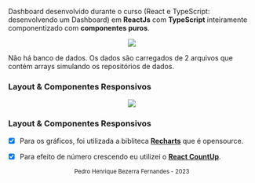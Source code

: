 

Dashboard desenvolvido durante o curso (React e TypeScript: desenvolvendo um Dashboard) em **ReactJs** com **TypeScript** inteiramente componentizado com **componentes puros**.

<div align="center" >
  <img src="https://github.com/PedroHenrique18/My-Wallet/blob/main/docs/minhacarteirapreview.gif">
</div>




Não há banco de dados. Os dados são carregados de 2 arquivos que contém arrays simulando os repositórios de dados.


### Layout & Componentes Responsivos

<div align="center" >
  <img src="https://github.com/PedroHenrique18/My-Wallet/blob/main/docs/resposiveview.png">
</div>

### Layout & Componentes Responsivos

- [x] Para os gráficos, foi utilizada a bibliteca [**Recharts**](http://recharts.org/en-US) que é opensource.
- [x] Para efeito de número crescendo eu utilizei o [**React CountUp**](https://www.npmjs.com/package/react-countup).


<div align="center">
  <small>Pedro Henrique Bezerra Fernandes - 2023</small>
</div>